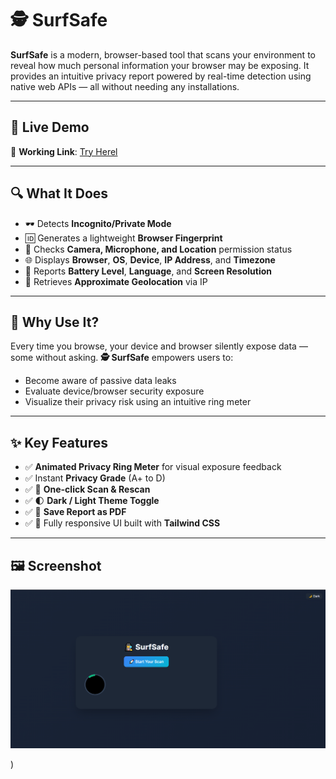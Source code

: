 # 🕵️ SurfSafe

**SurfSafe** is a modern, browser-based tool that scans your environment to reveal how much personal information your browser may be exposing. It provides an intuitive privacy report powered by real-time detection using native web APIs — all without needing any installations.

---

## 🚀 Live Demo

🔗 **Working Link**:  [Try Herel](https://surfsafe.netlify.app/)

<!-- Replace # with your hosted project link -->

---

## 🔍 What It Does

- 🕶️ Detects **Incognito/Private Mode**
- 🆔 Generates a lightweight **Browser Fingerprint**
- 🎥 Checks **Camera, Microphone, and Location** permission status
- 🌐 Displays **Browser**, **OS**, **Device**, **IP Address**, and **Timezone**
- 🔋 Reports **Battery Level**, **Language**, and **Screen Resolution**
- 📍 Retrieves **Approximate Geolocation** via IP

---

## 🎯 Why Use It?

Every time you browse, your device and browser silently expose data — some without asking. **🕵️ SurfSafe** empowers users to:

- Become aware of passive data leaks
- Evaluate device/browser security exposure
- Visualize their privacy risk using an intuitive ring meter

---

## ✨ Key Features

- ✅ **Animated Privacy Ring Meter** for visual exposure feedback
- ✅ Instant **Privacy Grade** (A+ to D)
- ✅ 🔁 **One-click Scan & Rescan**
- ✅ 🌓 **Dark / Light Theme Toggle**
- ✅ 📄 **Save Report as PDF**
- ✅ 🚀 Fully responsive UI built with **Tailwind CSS**

---

## 🖼️ Screenshot

<p align="center">
  <img src="screenshots/preview.png" alt="SurfSafe Screenshot" width="700"/>
</p>)

